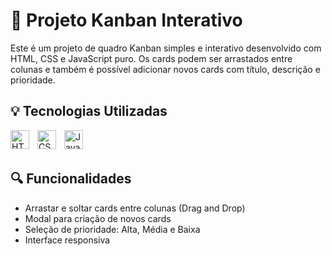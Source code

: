 # 📝 Projeto Kanban Interativo

Este é um projeto de quadro Kanban simples e interativo desenvolvido com HTML, CSS e JavaScript puro. Os cards podem ser arrastados entre colunas e também é possível adicionar novos cards com título, descrição e prioridade.

## 💡 Tecnologias Utilizadas

<img 
    align="left" 
    alt="HTML"
    title="HTML" 
    width="30px" 
    style="padding-right: 10px;" 
    src="https://cdn.jsdelivr.net/gh/devicons/devicon@latest/icons/html5/html5-original.svg" 
/>
<img 
    align="left" 
    alt="CSS" 
    title="CSS"
    width="30px" 
    style="padding-right: 10px;" 
    src="https://cdn.jsdelivr.net/gh/devicons/devicon@latest/icons/css3/css3-original.svg" 
/>
<img 
    align="left" 
    alt="JavaScript" 
    title="JavaScript"
    width="30px" 
    style="padding-right: 10px;" 
    src="https://cdn.jsdelivr.net/gh/devicons/devicon@latest/icons/javascript/javascript-original.svg" 
/>

 <br/>
 <br/>

## 🔍 Funcionalidades

- Arrastar e soltar cards entre colunas (Drag and Drop)
- Modal para criação de novos cards
- Seleção de prioridade: Alta, Média e Baixa
- Interface responsiva